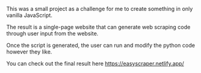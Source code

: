 This was a small project as a challenge for me to create something in only vanilla JavaScript. 

The result is a single-page website that can generate web scraping code through user input from the website.

Once the script is generated, the user can run and modify the python code however they like.

You can check out the final result here https://easyscraper.netlify.app/